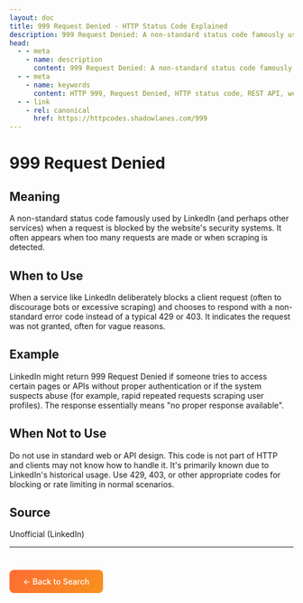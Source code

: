 ```yaml
---
layout: doc
title: 999 Request Denied - HTTP Status Code Explained
description: 999 Request Denied: A non-standard status code famously used by LinkedIn (and perhaps other services) when a request is blocked by the website's security system...
head:
  - - meta
    - name: description
      content: 999 Request Denied: A non-standard status code famously used by LinkedIn (and perhaps other services) when a request is blocked by the website's security system...
  - - meta
    - name: keywords
      content: HTTP 999, Request Denied, HTTP status code, REST API, web development
  - - link
    - rel: canonical
      href: https://httpcodes.shadowlanes.com/999
---
```


<script setup>
const structuredData = {
  "@context": "https://schema.org",
  "@type": "TechArticle",
  "headline": "999 Request Denied - HTTP Status Code",
  "description": "A non-standard status code famously used by LinkedIn (and perhaps other services) when a request is blocked by the website's security systems. It often appears when too many requests are made or when scraping is detected.",
  "url": "https://httpcodes.shadowlanes.com/999",
  "keywords": "HTTP 999, Request Denied, HTTP status code",
  "articleBody": "A non-standard status code famously used by LinkedIn (and perhaps other services) when a request is blocked by the website's security systems. It often appears when too many requests are made or when scraping is detected. When a service like LinkedIn deliberately blocks a client request (often to discourage bots or excessive scraping) and chooses to respond with a non-standard error code instead of a typical 429 or 403. It indicates the request was not granted, often for vague reasons.",
  "publisher": {
    "@type": "Organization",
    "name": "HTTP Codes Explainer"
  }
}
</script>

<script type="application/ld+json" v-html="JSON.stringify(structuredData)"></script>

# 999 Request Denied

## Meaning

A non-standard status code famously used by LinkedIn (and perhaps other services) when a request is blocked by the website's security systems. It often appears when too many requests are made or when scraping is detected.

## When to Use

When a service like LinkedIn deliberately blocks a client request (often to discourage bots or excessive scraping) and chooses to respond with a non-standard error code instead of a typical 429 or 403. It indicates the request was not granted, often for vague reasons.

## Example

LinkedIn might return 999 Request Denied if someone tries to access certain pages or APIs without proper authentication or if the system suspects abuse (for example, rapid repeated requests scraping user profiles). The response essentially means "no proper response available".

## When Not to Use

Do not use in standard web or API design. This code is not part of HTTP and clients may not know how to handle it. It's primarily known due to LinkedIn's historical usage. Use 429, 403, or other appropriate codes for blocking or rate limiting in normal scenarios.

## Source

Unofficial (LinkedIn)

---

<div style="margin-top: 40px;">
  <a href="/" style="display: inline-block; padding: 12px 24px; background: linear-gradient(135deg, #ff6b35, #f7931e); color: white; text-decoration: none; border-radius: 8px; font-weight: 500;">← Back to Search</a>
</div>
